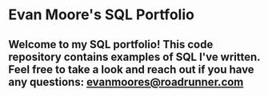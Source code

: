 # Evan Moore's SQL Portfolio

## Welcome to my SQL portfolio! This code repository contains examples of SQL I've written. Feel free to take a look and reach out if you have any questions: evanmoores@roadrunner.com
